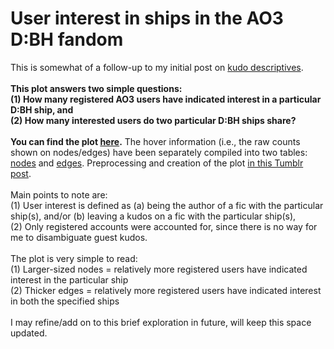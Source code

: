 # User interest in ships in the AO3 D:BH fandom
This is somewhat of a follow-up to my initial post on [kudo descriptives](dbh-kudosbasic.md).<br>
<br>
<b>This plot answers two simple questions: <br>
(1) How many registered AO3 users have indicated interest in a particular D:BH ship, and <br>
(2) How many interested users do two particular D:BH ships share? <br>
<br>
You can find the plot [here](/visuals/13b_kudos_network/ao3_dbh_kudos_filter.html).</b> The hover information (i.e., the raw counts shown on nodes/edges) have been separately compiled into two tables: [nodes](/visuals/13b_kudos_network/node_table.html) and [edges](/visuals/13b_kudos_network/edge_table.html). Preprocessing and creation of the plot [in this Tumblr post](https://program-800.tumblr.com/post/628530161427595264/a-continued-look-at-kudos-on-ao3-dbh-fics). <br>
<br>
Main points to note are: <br>
(1) User interest is defined as (a) being the author of a fic with the particular ship(s), and/or (b) leaving a kudos on a fic with the particular ship(s), <br>
(2) Only registered accounts were accounted for, since there is no way for me to disambiguate guest kudos. <br>
<br>
The plot is very simple to read: <br>
(1) Larger-sized nodes = relatively more registered users have indicated interest in the particular ship<br>
(2) Thicker edges = relatively more registered users have indicated interest in both the specified ships<br>
<br>
I may refine/add on to this brief exploration in future, will keep this space updated.
